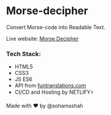 # Morse-decipher
Convert Morse-code into Readable Text.

Live website: [Morse Decipher](https://morsedecipher.netlify.app/)

### Tech Stack:
* HTML5
* CSS3
* JS ES6
* API from [funtranslations.com](https://funtranslations.com/api/morse)
* CI/CD and Hosting by NETLIFY⚡

Made with ♥ by @sohamsshah
